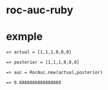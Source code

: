# roc-auc-ruby

# exmple

` => actual = [1,1,1,0,0,0] `

` => posterior = [1,1,1,0,0,0] `

` => auc = RocAuc.new(actual,posterior) `

` => 0.8888888888888888 `

